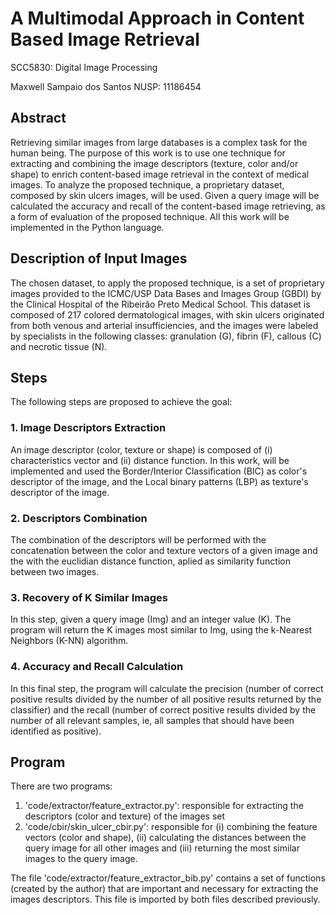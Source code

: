 # A Multimodal Approach in Content Based Image Retrieval

SCC5830: Digital Image Processing

Maxwell Sampaio dos Santos NUSP: 11186454

## Abstract
Retrieving similar images from large databases is a complex task for the human being. The purpose of this work is to use one technique for extracting and combining the image descriptors (texture, color and/or shape) to enrich content-based image retrieval in the context of medical images. To analyze the proposed technique, a proprietary dataset, composed by skin ulcers images, will be used. Given a query image will be calculated the accuracy and recall of the content-based image retrieving, as a form of evaluation of the proposed technique. All this work will be implemented in the Python language.

## Description of Input Images
The chosen dataset, to apply the proposed technique, is a set of proprietary images provided to the ICMC/USP Data Bases and Images Group (GBDI) by the Clinical Hospital of the Ribeirão Preto Medical School. This dataset is composed of 217 colored dermatological images, with skin ulcers originated from both venous and arterial insufficiencies, and the images were labeled by specialists in the following classes: granulation (G), fibrin (F), callous (C) and necrotic tissue (N).

## Steps
The following steps are proposed to achieve the goal:

### 1. Image Descriptors Extraction
An image descriptor (color, texture or shape) is composed of (i) characteristics vector and (ii) distance function. In this work, will be implemented and used the Border/Interior Classification (BIC) as color's descriptor of the image, and the Local binary patterns (LBP) as texture's descriptor of the image.

### 2. Descriptors Combination
The combination of the descriptors will be performed with the concatenation between the color and texture vectors of a given image and the with the euclidian distance function, aplied as similarity function between two images.

### 3. Recovery of K Similar Images
In this step, given a query image (Img) and an integer value (K). The program will return the K images most similar to Img, using the k-Nearest Neighbors (K-NN) algorithm.

### 4. Accuracy and Recall Calculation
In this final step, the program will calculate the precision (number of correct positive results divided by the number of all positive results returned by the classifier) and the recall (number of correct positive results divided by the number of all relevant samples, ie, all samples that should have been identified as positive).

## Program
There are two programs:
1. 'code/extractor/feature_extractor.py': responsible for extracting the descriptors (color and texture) of the images set
2. 'code/cbir/skin_ulcer_cbir.py': responsible for (i) combining the feature vectors (color and shape), (ii) calculating the distances between the query image for all other images and (iii) returning the most similar images to the query image.

The file 'code/extractor/feature_extractor_bib.py' contains a set of functions (created by the author) that are important and necessary for extracting the images descriptors. This file is imported by both files described previously.
